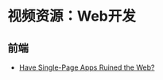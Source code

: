 # 视频资源：Web开发

## 前端

- [Have Single-Page Apps Ruined the Web?](https://www.youtube.com/watch?v=860d8usGC0o)
